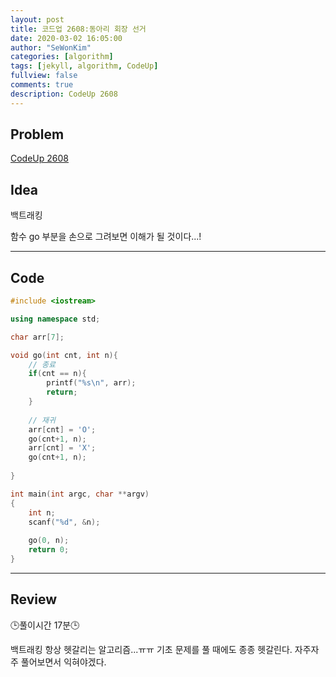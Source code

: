 ```yaml
---
layout: post
title: 코드업 2608:동아리 회장 선거
date: 2020-03-02 16:05:00
author: "SeWonKim"
categories: [algorithm]
tags: [jekyll, algorithm, CodeUp]
fullview: false
comments: true
description: CodeUp 2608
---
```


## Problem

[CodeUp 2608](https://codeup.kr/problem.php?id=2608)

## Idea

백트래킹

함수 go 부분을 손으로 그려보면 이해가 될 것이다...!

---


## Code 
```cpp
#include <iostream>

using namespace std;

char arr[7];

void go(int cnt, int n){
	// 종료
	if(cnt == n){
		printf("%s\n", arr);
		return;
	}
	
	// 재귀
	arr[cnt] = 'O';
	go(cnt+1, n);
	arr[cnt] = 'X';
	go(cnt+1, n);		
	 
}

int main(int argc, char **argv)
{
	int n;
	scanf("%d", &n);
	
	go(0, n);
    return 0;
}
```

---

## Review

🕒풀이시간 17분🕒 

백트래킹 항상 헷갈리는 알고리즘...ㅠㅠ 기초 문제를 풀 때에도 종종 헷갈린다. 자주자주 풀어보면서 익혀야겠다.